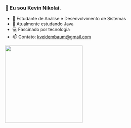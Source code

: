 ### 👋 Eu sou Kevin Nikolai.
  
- 🌱 Estudante de Análise e Desenvolvimento de Sistemas
- 🧠 Atualmente estudando Java
- 💻 Fascinado por tecnologia
- 📫 Contato: kveidembaum@gmail.com

<div>
    <a href="https://github.com/kevinveidembaum?tab=repositories">
    <img height="250em" src="https://github-readme-stats.vercel.app/api?username=kevinveidembaum&theme=gotham&show_icons=true">
</div>
